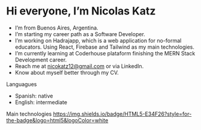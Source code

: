 # Hi everyone, I’m Nicolas Katz
- I’m from Buenos Aires, Argentina.
- I’m starting my career path as a Software Developer.
- I’m working on Hadrajapp, which is a web application for no-formal educators. Using React, Firebase and Tailwind as my main technologies.
- I’m currently learning at Coderhouse plataform finishing the MERN Stack Development career.
- Reach me at nicokatz12@gmail.com or via LinkedIn.
- Know about myself better through my CV.

Languagues
- Spanish: native
- English: intermediate

Main technologies
https://img.shields.io/badge/HTML5-E34F26?style=for-the-badge&logo=html5&logoColor=white
